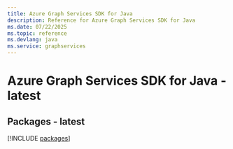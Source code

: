 ```yaml
---
title: Azure Graph Services SDK for Java
description: Reference for Azure Graph Services SDK for Java
ms.date: 07/22/2025
ms.topic: reference
ms.devlang: java
ms.service: graphservices
---
```

# Azure Graph Services SDK for Java - latest
## Packages - latest
[!INCLUDE [packages](graph-services-index.md)]